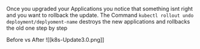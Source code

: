 Once you upgraded your Applications you notice that something isnt right and you want to rollback the update. The Command `kubectl rollout undo deployment/deplyoment-name` destroys the new applications and rollbacks the old one step by step

Before vs After
![[k8s-Update3.0.png]]